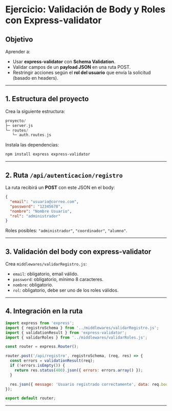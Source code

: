 # Ejercicio: Validación de Body y Roles con Express-validator

## Objetivo

Aprender a:

- Usar **express-validator** con **Schema Validation**.  
- Validar campos de un **payload JSON** en una ruta POST.  
- Restringir acciones según el **rol del usuario** que envía la solicitud (basado en headers).

---

## 1. Estructura del proyecto

Crea la siguiente estructura:

``` kotlin
proyecto/
├─ server.js
└─ routes/
   └─ auth.routes.js

```

Instala las dependencias:

```bash
npm install express express-validator
```

---

## 2. Ruta `/api/autenticacion/registro`

La ruta recibirá un **POST** con este JSON en el body:

```json
{
  "email": "usuario@correo.com",
  "password": "12345678",
  "nombre": "Nombre Usuario",
  "rol": "administrador" 
}
```

Roles posibles: `"administrador"`, `"coordinador"`, `"alumno"`.

---

## 3. Validación del body con express-validator

Crea `middlewares/validarRegistro.js`:

- `email`: obligatorio, email válido.  
- `password`: obligatorio, mínimo 8 caracteres.  
- `nombre`: obligatorio.  
- `rol`: obligatorio, debe ser uno de los roles válidos.

---

## 4. Integración en la ruta

```js
import express from 'express';
import { registroSchema } from '../middlewares/validarRegistro.js';
import { validationResult } from 'express-validator';
import { validarRoles } from '../middlewares/validarRoles.js';

const router = express.Router();

router.post('/api/registro', registroSchema, (req, res) => {
  const errors = validationResult(req);
  if (!errors.isEmpty()) {
    return res.status(400).json({ errors: errors.array() });
  }

  res.json({ message: 'Usuario registrado correctamente', data: req.body });
});

export default router;
```

---
